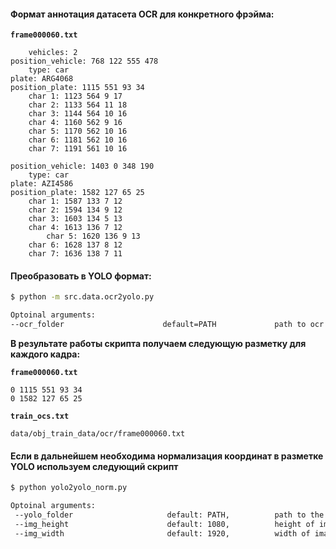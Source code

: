 #### Формат аннотация датасета OCR для конкретного фрэйма:
**`frame000060.txt`**
```text
    vehicles: 2
position_vehicle: 768 122 555 478
	type: car
plate: ARG4068
position_plate: 1115 551 93 34
	char 1: 1123 564 9 17
	char 2: 1133 564 11 18
	char 3: 1144 564 10 16
	char 4: 1160 562 9 16
	char 5: 1170 562 10 16
	char 6: 1181 562 10 16
	char 7: 1191 561 10 16

position_vehicle: 1403 0 348 190
	type: car
plate: AZI4586
position_plate: 1582 127 65 25
	char 1: 1587 133 7 12
	char 2: 1594 134 9 12
	char 3: 1603 134 5 13
	char 4: 1613 136 7 12
	    char 5: 1620 136 9 13
	char 6: 1628 137 8 12
	char 7: 1636 138 7 11

```    
#### Преобразовать в YOLO формат:
```bash
$ python -m src.data.ocr2yolo.py 

Optoinal arguments:
--ocr_folder                      default=PATH             path to ocr data
```
**В результате работы скрипта получаем следующую разметку для каждого кадра:**

**`frame000060.txt`**
```text
0 1115 551 93 34
0 1582 127 65 25
```
**`train_ocs.txt`**
```text
data/obj_train_data/ocr/frame000060.txt
```

#### Если в дальнейшем необходима нормализация координат в разметке YOLO используем следующий скрипт
````bash
$ python yolo2yolo_norm.py

Optoinal arguments:
 --yolo_folder                     default: PATH,          path to the folder containing the labelling in yolo format
 --img_height                      default: 1080,          height of images
 --img_width                       default: 1920,          width of images  
````
